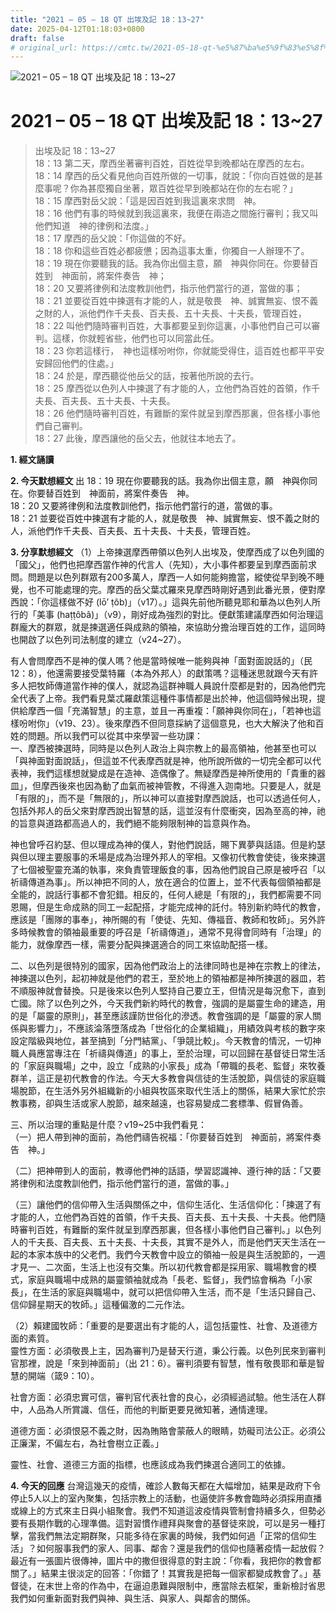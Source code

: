 ```yaml
---
title: "2021 – 05 – 18 QT 出埃及記 18：13~27"
date: 2025-04-12T01:18:03+0800
draft: false
# original_url: https://cmtc.tw/2021-05-18-qt-%e5%87%ba%e5%9f%83%e5%8f%8a%e8%a8%98-18%ef%bc%9a1327
---
```


![2021 – 05 – 18 QT 出埃及記 18：13\~27](/images/qt.jpg   "2021 – 05 – 18 QT 出埃及記 18：13\~27")

# 2021 – 05 – 18 QT 出埃及記 18：13\~27

> 出埃及記 18：13\~27  
> 18：13 第二天，摩西坐著審判百姓，百姓從早到晚都站在摩西的左右。  
> 18：14 摩西的岳父看見他向百姓所做的一切事，就說：「你向百姓做的是甚麼事呢？你為甚麼獨自坐著，眾百姓從早到晚都站在你的左右呢？」  
> 18：15 摩西對岳父說：「這是因百姓到我這裏來求問　神。  
> 18：16 他們有事的時候就到我這裏來，我便在兩造之間施行審判；我又叫他們知道　神的律例和法度。」  
> 18：17 摩西的岳父說：「你這做的不好。  
> 18：18 你和這些百姓必都疲憊；因為這事太重，你獨自一人辦理不了。  
> 18：19 現在你要聽我的話。我為你出個主意，願　神與你同在。你要替百姓到　神面前，將案件奏告　神；  
> 18：20 又要將律例和法度教訓他們，指示他們當行的道，當做的事；  
> 18：21 並要從百姓中揀選有才能的人，就是敬畏　神、誠實無妄、恨不義之財的人，派他們作千夫長、百夫長、五十夫長、十夫長，管理百姓，  
> 18：22 叫他們隨時審判百姓，大事都要呈到你這裏，小事他們自己可以審判。這樣，你就輕省些，他們也可以同當此任。  
> 18：23 你若這樣行，　神也這樣吩咐你，你就能受得住，這百姓也都平平安安歸回他們的住處。」  
> 18：24 於是，摩西聽從他岳父的話，按著他所說的去行。  
> 18：25 摩西從以色列人中揀選了有才能的人，立他們為百姓的首領，作千夫長、百夫長、五十夫長、十夫長。  
> 18：26 他們隨時審判百姓，有難斷的案件就呈到摩西那裏，但各樣小事他們自己審判。  
> 18：27 此後，摩西讓他的岳父去，他就往本地去了。

**1. 經文誦讀**

**2.  今天默想經文**
出 18：19 現在你要聽我的話。我為你出個主意，願　神與你同在。你要替百姓到　神面前，將案件奏告　神。  
18：20 又要將律例和法度教訓他們，指示他們當行的道，當做的事。  
18：21 並要從百姓中揀選有才能的人，就是敬畏　神、誠實無妄、恨不義之財的人，派他們作千夫長、百夫長、五十夫長、十夫長，管理百姓。

**3. 分享默想經文**
（1）上帝揀選摩西帶領以色列人出埃及，使摩西成了以色列國的「國父」，他們也把摩西當作神的代言人（先知），大小事件都要呈到摩西面前求問。問題是以色列群眾有200多萬人，摩西一人如何能夠擔當，縱使從早到晚不睡覺，也不可能處理的完。摩西的岳父葉忒羅來見摩西時剛好遇到此番光景，便對摩西說：「你這樣做不好 (lō’ ṭôb)」（v17）。」這與先前他所聽見耶和華為以色列人所行的「美事 (haṭṭôbâ)」（v9），剛好成為強烈的對比。便獻策建議摩西如何治理這群龐大的群眾，就是揀選適任與成熟的領袖，來協助分擔治理百姓的工作，這同時也開啟了以色列司法制度的建立（v24\~27）。

有人會問摩西不是神的僕人嗎？他是當時候唯一能夠與神「面對面說話的」（民12：8），他還需要接受葉特羅（本為外邦人）的獻策嗎？這種迷思就跟今天有許多人把牧師傳道當作神的僕人，就認為這群神職人員說什麼都是對的，因為他們完全代表了上帝。我們看見葉忒羅獻策這種件事情都是出於神，他這個時候出現，提供給摩西一個「充滿智慧」的主意，並且一再重複：「願神與你同在」，「若神也這樣吩咐你」（v19、23）。後來摩西不但同意採納了這個意見，也大大解決了他和百姓的問題。所以我們可以從其中來學習一些功課：  
一、摩西被揀選時，同時是以色列人政治上與宗教上的最高領袖，他甚至也可以「與神面對面說話」，但這並不代表摩西就是神，他所說所做的一切完全都可以代表神，我們這樣想就變成是在造神、造偶像了。無疑摩西是神所使用的「貴重的器皿」，但摩西後來也因為動了血氣而被神管教，不得進入迦南地。只要是人，就是「有限的」，而不是「無限的」，所以神可以直接對摩西說話，也可以透過任何人，包括外邦人的岳父來對摩西說出智慧的話，這並沒有什麼衝突，因為至高的神，祂的旨意與道路都高過人的，我們絕不能夠限制神的旨意與作為。

神也曾呼召約瑟、但以理成為神的僕人，對他們說話，賜下異夢與話語。但是約瑟與但以理主要服事的禾場是成為治理外邦人的宰相。又像初代教會使徒，後來揀選了七個被聖靈充滿的執事，來負責管理飯食的事，因為他們說自己原是被呼召「以祈禱傳道為事」。所以神把不同的人，放在適合的位置上，並不代表每個領袖都是全能的，說話行事都不會犯錯。相反的，任何人總是「有限的」，我們都需要不同恩賜，但是生命成熟的同工一起配搭，才能完成神的託付。特別新約時代的教會，應該是「團隊的事奉」，神所賜的有「使徒、先知、傳福音、教師和牧師」。另外許多時候教會的領袖最重要的呼召是「祈禱傳道」，通常不見得會同時有「治理」的能力，就像摩西一樣，需要分配與揀選適合的同工來協助配搭一樣。

二、以色列是很特別的國家，因為他們政治上的法律同時也是神在宗教上的律法，神揀選以色列，起初神就是他們的君王，至於地上的領袖都是神所揀選的器皿，若不順服神就會替換。只是後來以色列人堅持自己要立王，但情況是每況愈下，直到亡國。除了以色列之外，今天我們新約時代的教會，強調的是屬靈生命的建造，用的是「屬靈的原則」，甚至應該謹防世俗化的滲透。教會強調的是「屬靈的家人關係與影響力」，不應該淪落墮落成為「世俗化的企業組織」，用績效與考核的數字來設定階級與地位，甚至搞到「分門結黨」、「爭競比較」。今天教會的情況，一切神職人員應當專注在「祈禱與傳道」的事上，至於治理，可以回歸在基督徒日常生活的「家庭與職場」之中，設立「成熟的小家長」成為「帶職的長老、監督」來牧養群羊，這正是初代教會的作法。今天大多教會與信徒的生活脫節，與信徒的家庭職場脫節，在生活外另外組織新的小組與牧區來取代生活上的關係，結果大家忙於宗教事務，卻與生活或家人脫節，越來越遠，也容易變成二套標準、假冒偽善。

三、所以治理的重點是什麼？v19\~25中我們看見：  
（一）把人帶到神的面前，為他們禱告祝福：「你要替百姓到　神面前，將案件奏告　神。」

（二）把神帶到人的面前，教導他們神的話語，學習認識神、遵行神的話：「又要將律例和法度教訓他們，指示他們當行的道，當做的事。」

（三）讓他們的信仰帶入生活與關係之中，信仰生活化、生活信仰化：「揀選了有才能的人，立他們為百姓的首領，作千夫長、百夫長、五十夫長、十夫長。他們隨時審判百姓，有難斷的案件就呈到摩西那裏，但各樣小事他們自己審判。」以色列人的千夫長、百夫長、五十夫長、十夫長，其實不是外人，而是他們天天生活在一起的本家本族中的父老們。我們今天教會中設立的領袖一般是與生活脫節的，一週才見一、二次面，生活上也沒有交集。所以初代教會都是採用家、職場教會的模式，家庭與職場中成熟的屬靈領袖就成為「長老、監督」，我們協會稱為「小家長」，在生活的家庭與職場中，就可以把信仰帶入生活，而不是「生活只歸自己、信仰歸星期天的牧師。」這種偏激的二元作法。

（2）賴建國牧師：「重要的是要選出有才能的人，這包括靈性、社會、及道德方面的素質。  
靈性方面：必須敬畏上主，因為審判乃是替天行道，秉公行義。以色列民來到審判官那裡，說是「來到神面前」（出 21：6）。審判須要有智慧，惟有敬畏耶和華是智慧的開端（箴9：10）。

社會方面：必須忠實可信，審判官代表社會的良心，必須經過試驗。他生活在人群中，人品為人所賞識、信任，而他的判斷更要見微知著，通情達理。

道德方面：必須恨惡不義之財，因為賄賂會蒙蔽人的眼睛，妨礙司法公正。必須公正廉潔，不偏左右，為社會樹立正義。」

靈性、社會、道德三方面的指標，也應該成為我們揀選合適同工的依據。

**4. 今天的回應**
台灣這幾天的疫情，確診人數每天都在大幅增加，結果是政府下令停止5人以上的室內聚集，包括宗教上的活動，也逼使許多教會臨時必須採用直播或線上的方式來主日與小組聚會。我們不知道這波疫情與管制會持續多久，但勢必要有長期作戰的心理準備。這對習慣作禮拜與聚會的基督徒來說，可以是另一種打擊，當我們無法定期群聚，只能多待在家裏的時候，我們如何過「正常的信仰生活」？如何服事我們的家人、同事、鄰舎？還是我們的信仰也隨著疫情一起放假？最近有一張圖片很傳神，圖片中的撒但很得意的對主說：「你看，我把你的教會都關了。」結果主很淡定的回答：「你錯了！其實我是把每一個家都變成教會了。」基督徒，在末世上帝的作為中，在逼迫患難與限制中，應當除去框架，重新檢討省思我們如何重新面對我們與神、與生活、與家人、與鄰舎的關係。
